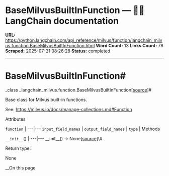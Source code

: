 # BaseMilvusBuiltInFunction — 🦜🔗 LangChain  documentation

**URL:** https://python.langchain.com/api_reference/milvus/function/langchain_milvus.function.BaseMilvusBuiltInFunction.html
**Word Count:** 13
**Links Count:** 78
**Scraped:** 2025-07-21 08:26:28
**Status:** completed

---

# BaseMilvusBuiltInFunction\#

_class _langchain\_milvus.function.BaseMilvusBuiltInFunction[\[source\]](https://python.langchain.com/api_reference/_modules/langchain_milvus/function.html#BaseMilvusBuiltInFunction)\#     

Base class for Milvus built-in functions.

See: <https://milvus.io/docs/manage-collections.md#Function>

Attributes

`function` |    ---|---   `input_field_names` |    `output_field_names` |    `type` |       Methods

`__init__`\(\) |    ---|---      \_\_init\_\_\(\) → None[\[source\]](https://python.langchain.com/api_reference/_modules/langchain_milvus/function.html#BaseMilvusBuiltInFunction.__init__)\#     

Return type:     

None

__On this page
